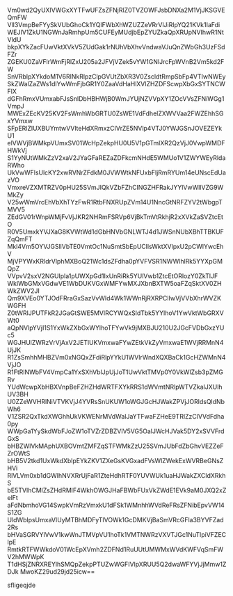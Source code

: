 Vm0wd2QyUXlVWGxXYTFwUFZsZFNjRlZ0TVZOWFJsbDNXa2M1VjJKSGVEQmFW
Vll3VmpBeFYySkVUbGhoCk1YQlFWbXhWZUZZeVRrVlJiRlpYQ21KVk1IaFdi
WEJIV1ZkU1NGWnJaRmhpUm5CUFEyMUdjbEpZYUZkaQpXRUpNVlhwR1NtVldU
bkpXYkZacFUwVktXVkV5ZUdGak1rNUhVbXhvVndwaVJuQnZWbGh3UzFSdFZr
ZGEKU0ZaVFlrWmFjRlZxU205a2JFVjVZek5vYW1GNlJrcFpWVnB2Vm5kd2FW
SnVRblpXYkdoM1V6RlNkRlpzClpGVUtZbXR3V0ZscldtRmpSbFp4VTIwNWEy
SkZWalZaZWs1dlYwWmFjbGR1Y0ZaaVdHaHlXVlZHZDFScwpXbGxSYTNCWFlX
dGFhRmxVUmxabFJsSnlDbHBHWjB0WmJYUjNZVVpXY1ZOcVVsZFNiWGg1VmpJ
MWExZEcKV25KV2FsWmhWbGRTU0ZsWE1VdFdhelZXWVVaa2FWZEhhSGxYVmxw
SFpERlZlUXBUYmtwVVlteHdXRmxzClVrZE5NVlp4VTJ0YWJGSnJOVEZEYkU1
elVWVjBWMkpVUmxSV01WcHpZekpHU0U5V1pGTmlXR2QzVjJ0VwpWMDFHWkVj
S1YyNUtWMkZzV2xaV2JYaGFaREZaZDFkcmNHdE5WMUo1V1ZWYWEyRldaRWho
UkVwWFlsUlcKY2xwRVNrZFdkM0JVWWtkNFUxbFljRmRYUm14eUNscEdUazVO
VmxreVZXMTRZV0pHU25SVmJIQkVZbFZhClNGZHFRakJYYlVwWllVZG9WMkZy
V25wWmVrcEhVbXhTYzFwR1RtbFNXRUpZVm14U1NncGtNRFZYV2tWbgpTMVV5
ZEdGV01rWnpWMjFvVjJKR2NHRmFSRVp6VjBkTmVtRkhjR2xXVkZaSVZtcEtO
R0V5UmxkYVJXaG8KVWtWd1dGbHNVbGNLWTJ4d1JWSnNUbXBhTTBKUFZqQmFT
Mkl4Vm5OYVJGSllVbTE0VmtOc1NuSmtSbEpUCllsWktXVlpxU2pCWlYwcEhV
MjVPYWxKRldrVlphMXBoQ21Wc1dsZFdha0pYVFVSR1NWWlhlRk5YYXpGMQpZ
VVpvV2sxV2NGUlpla1pUWXpGd1IxUnRiRk5YUlVwb1ZtcEtORlozY0ZkTlJF
WklWbGMxVGdwVE1WbDUKVGxWMFYwMXJXbnBXTW5oaFZqSktXV0ZHWkZWV2JI
Qm9XVEo0YTJOdFRraGxSazVvWld4Wk1WWnRjRXRPClIwVjVVbXhrWVZKWGFH
Z0tWRlJPUTFkR2JGaGtSWE5MVlRCYWQxSldTbk5YYlhoV1YwVktWbGRXVWt0
aQpNVlpYVjI1S1YxWkZXbGxWYlhoTFYwVk9jMXBJU210U2JGcFVDbGxzYUc5
WGJHUlZWRzVrVjAxV2JETlUKVmxwaFYwZEtkVkZyVmxwaE1WVjRRMnN4UjJK
R1ZsSmhhMHBZVm0xNGQxZFdiRlpYYkU1WVlrWndXQXBaCk1GcHZWMnN4VjJO
R1FtRlNWbFV4VmpCa1YxSXhVblJpUjJoT1UwVktTMVp0Y0VkWlZsb3pZMGRv
YUdWcwpXbHBXVnpBeFZHZHdWRTFXYkRRS1dWVmtNRlpWTVZkalJXUlhUV3BH
U0ZZeWVHRlNiVTVKVjJ4YVRsSnUKUW1oWGJGcHJWakZPVjJORldsQldNbWh6
V1ZSR2QxTkdXWGhhUkVKWENrMVdWalJaYTFwaFZHeE9TRlZzClVVdFdha0py
WWpGa1YySkdWbFJoZW1oTVZrZDBZVlV5VG5OalJWcHJVak5DY2xSVVFrdGxS
bHBZWlVkMAphUXBOVmtZMFZqSTFWMkZzU25SVmJUbFdZbGhvVEZZeFZrOWtS
bHB5V2tkd1UxWkdXblpEYkZKV1ZXeGsKVGxadFVsWlZWekExWVRBeGNsZHVi
RlVLVm0xb1dGWlhNVXRrUjFaR1ZteHdhRTF0YUVWUk1uaHJWakZXCldXRkhS
bE5TVlhCMlZsZHdRMlF4WkhOWGJHaFBWbFUxVkZWdE1EVk9aM0JXQ2xZelFt
aFdNbmhoVG14SwpkVmRzVmxkU1dFSk1WMnhhWVdReFRsZFNibEpvVW14S1ZG
UldWblpsUmxaVlUyMTBhMDFyTlVOWk1GcDMKVjBaSmVRcGFla3BYVFZad2Rs
bHVaSGRVYlVwV1kwWnJTMVpVU1hoTk1VMTNWRzVXVTJGc1NuTlpiVFZEClpE
RmtkRTFWWkdoV01WcEpXVmh2ZDFNd1RuUUtUMWMxWVdKWFVqSmFWV2hMWWpK
T1dHSjZNRXREYlhSMQpZekpPTUZwWGFIVlpXRUU5Q2dwaWFYVjJjMmw1ZDJk
MwoKZ29ud29jd25icw==

sfligeqjde